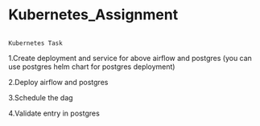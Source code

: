 # Kubernetes_Assignment

                                                                 Kubernetes Task

1.Create deployment and service for above airflow and postgres (you can use postgres helm chart for postgres deployment)

2.Deploy airflow and postgres

3.Schedule the dag

4.Validate entry in postgres
